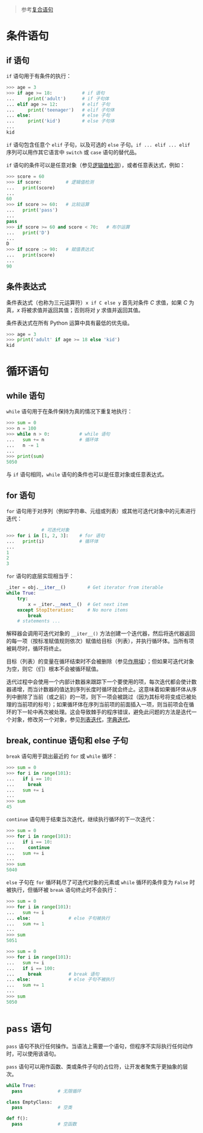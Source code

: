 > 参考[复合语句](https://docs.python.org/zh-cn/3/reference/compound_stmts.html)

# 条件语句

## if 语句

`if` 语句用于有条件的执行：

```python
>>> age = 3
>>> if age >= 18:           # if 语句
...     print('adult')      # if 子句体
... elif age >= 12:         # elif 子句
...     print('teenager')   # elif 子句体
... else:                   # else 子句
...     print('kid')        # else 子句体
...
kid
```

`if` 语句包含任意个 `elif` 子句，以及可选的 `else` 子句。`if ... elif ... elif` 序列可以用作其它语言中 `switch` 或 `case` 语句的替代品。

`if` 语句的条件可以是任意对象（参见[逻辑值检测](./data-type-and-operation.md#逻辑值检测)），或者任意表达式，例如：

```python
>>> score = 60
>>> if score:         # 逻辑值检测
...   print(score)
... 
60
>>> if score >= 60:   # 比较运算
...   print('pass')
... 
pass
>>> if score >= 60 and score < 70:   # 布尔运算
...   print('D')
... 
D
>>> if score := 90:   # 赋值表达式 
...   print(score)
...
90
```

## 条件表达式

条件表达式（也称为三元运算符）`x if C else y` 首先对条件 *C* 求值，如果 *C* 为真，*x* 将被求值并返回其值；否则将对 *y* 求值并返回其值。

条件表达式在所有 Python 运算中具有最低的优先级。

```python
>>> age = 3
>>> print('adult' if age >= 18 else 'kid')
kid
```

# 循环语句

## while 语句

`while` 语句用于在条件保持为真的情况下重复地执行：

```python
>>> sum = 0
>>> n = 100
>>> while n > 0:           # while 语句
...   sum += n             # 循环体
...   n -= 1
...
>>> print(sum)
5050
```

与 `if` 语句相同，`while` 语句的条件也可以是任意对象或任意表达式。

## for 语句

`for` 语句用于对序列（例如字符串、元组或列表）或其他可迭代对象中的元素进行迭代：

```python
             # 可迭代对象
>>> for i in [1, 2, 3]:    # for 语句
...   print(i)             # 循环体
...
1
2
3
```

`for` 语句的底层实现相当于：

```python
_iter = obj.__iter__()        # Get iterator from iterable
while True:
    try:
        x = _iter.__next__()  # Get next item
    except StopIteration:     # No more items
        break
    # statements ...
```

解释器会调用可迭代对象的 `__iter__()` 方法创建一个迭代器，然后将迭代器返回的每一项（按标准赋值规则依次）赋值给目标（列表），并执行循环体。当所有项被耗尽时，循环将终止。

目标（列表）的变量在循环结束时不会被删除（参见[作用域](./oop.md#作用域)）；但如果可迭代对象为空，则它（们）根本不会被循环赋值。

迭代过程中会使用一个内部计数器来跟踪下一个要使用的项，每次迭代都会使计数器递增，而当计数器的值达到序列长度时循环就会终止。这意味着如果循环体从序列中删除了当前（或之前）的一项，则下一项会被跳过（因为其标号将变成已被处理的当前项的标号）；如果循环体在序列当前项的前面插入一项，则当前项会在循环的下一轮中再次被处理。这会导致棘手的程序错误，避免此问题的方法是迭代一个对象，修改另一个对象，参见[列表迭代](./container-type#列表)，[字典迭代](./container-type#字典)。

## break, continue 语句和 else 子句

`break` 语句用于跳出最近的 `for` 或 `while` 循环：

```python
>>> sum = 0
>>> for i in range(101):
...   if i == 10:
...     break
...   sum += i
...
>>> sum
45  
```

`continue` 语句用于结束当次迭代，继续执行循环的下一次迭代：

```python
>>> sum = 0
>>> for i in range(101):
...   if i == 10:
...     continue
...   sum += i
...
>>> sum
5040
```

`else` 子句在 `for` 循环耗尽了可迭代对象的元素或 `while` 循环的条件变为 `False` 时被执行，但循环被 `break` 语句终止时不会执行：

```python
>>> sum = 0
>>> for i in range(101):
...   sum += i
... else:              # else 子句被执行
...   sum += 1
...
>>> sum
5051
```

```python
>>> sum = 0
>>> for i in range(101):
...   sum += i
...   if i == 100:
...     break          # break 语句
... else:              # else 子句不被执行
...   sum += 1
... 
>>> sum
5050
```

# `pass` 语句

`pass` 语句不执行任何操作。当语法上需要一个语句，但程序不实际执行任何动作时，可以使用该语句。

`pass` 语句可以用作函数、类或条件子句的占位符，让开发者聚焦于更抽象的层次。

```python
while True:
  pass             # 无限循环
```

```python
class EmptyClass:
  pass             # 空类
```

```python
def f():
  pass             # 空函数
```


